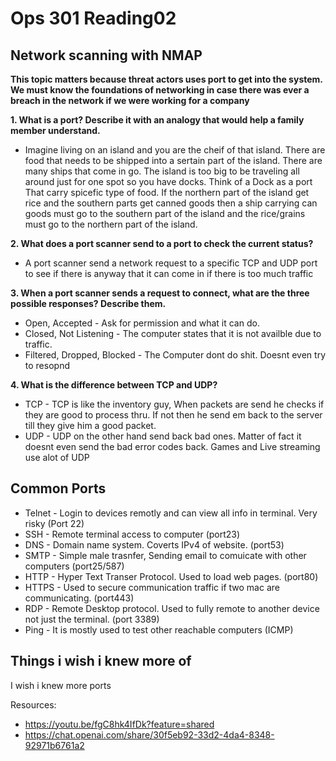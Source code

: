 # Ops 301 Reading02
## Network scanning with NMAP
**This topic matters because threat actors uses port to get into the system. We must know the foundations of networking in case there was ever a breach in the network if we were working for a company**

**1. What is a port? Describe it with an analogy that would help a family member understand.**
- Imagine living on an island and you are the cheif of that island. There are food that needs to be shipped into a sertain part of the island. There are many ships that come in go. The island is too big to be traveling all around just for one spot so you have docks. Think of a Dock as a port That carry spicefic type of food. If the northern part of the island get rice and the southern parts get canned goods then a ship carrying can goods must go to the southern part of the island and the rice/grains must go to the northern part of the island. 

**2. What does a port scanner send to a port to check the current status?**
- A port scanner send a network request to a specific TCP and UDP port to see if there is anyway that it can come in if there is too much traffic

**3. When a port scanner sends a request to connect, what are the three possible responses? Describe them.**
- Open, Accepted - Ask for permission and what it can do.
- Closed, Not Listening - The computer states that it is not availble due to traffic.
- Filtered, Dropped, Blocked - The Computer dont do shit. Doesnt even try to resopnd

**4. What is the difference between TCP and UDP?**
- TCP - TCP is like the inventory guy, When packets are send he checks if they are good to process thru. If not then he send em back to the server till they give him a good packet.
- UDP - UDP on the other hand send back bad ones. Matter of fact it doesnt even send the bad error codes back. Games and Live streaming use alot of UDP



## Common Ports

- Telnet - Login to devices remotly and can view all info in terminal. Very risky (Port 22)
- SSH - Remote terminal access to computer (port23)
- DNS - Domain name system. Coverts IPv4 of website. (port53)
- SMTP - Simple male trasnfer, Sending email to comuicate with other computers (port25/587)
- HTTP - Hyper Text Transer Protocol. Used to load web pages. (port80)
- HTTPS - Used to secure communication traffic if two mac are communicating. (port443)
- RDP - Remote Desktop protocol. Used to fully remote to another device not just the terminal. (port 3389)
- Ping - It is mostly used to test other reachable computers (ICMP)

## Things i wish i knew more of
I wish i knew more ports

Resources: 
- https://youtu.be/fgC8hk4IfDk?feature=shared
- https://chat.openai.com/share/30f5eb92-33d2-4da4-8348-92971b6761a2
